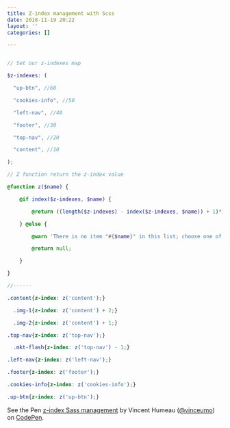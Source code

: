 ```yaml
---
title: Z-index management with Scss
date: 2018-11-19 20:22
layout: ''
categories: []

---
```

```scss

// Set our z-indexes map

$z-indexes: (

  "up-btn", //60

  "cookies-info", //50

  "left-nav", //40

  "footer", //30

  "top-nav", //20

  "content", //10

);

// Z function return the z-index value

@function z($name) {

    @if index($z-indexes, $name) {

        @return ((length($z-indexes) - index($z-indexes, $name)) + 1)*10;

    } @else {

        @warn 'There is no item "#{$name}" in this list; choose one of: #{$z-indexes}';

        @return null;

    }

}

//------

.content{z-index: z('content');}

  .img-1{z-index: z('content') + 2;}

  .img-2{z-index: z('content') + 1;}

.top-nav{z-index: z('top-nav');}

  .mkt-flash{z-index: z('top-nav') - 1;} 

.left-nav{z-index: z('left-nav');}

.footer{z-index: z('footer');}

.cookies-info{z-index: z('cookies-info');}

.up-btn{z-index: z('up-btn');}

```

<p data-height="500" data-theme-id="0" data-slug-hash="MmQrbK" data-default-tab="css,result" data-user="vinceumo" data-pen-title="z-index Sass management" class="codepen">See the Pen <a href="https://codepen.io/vinceumo/pen/MmQrbK/">z-index Sass management</a> by Vincent Humeau (<a href="https://codepen.io/vinceumo">@vinceumo</a>) on <a href="https://codepen.io">CodePen</a>.</p>
<script async src="https://static.codepen.io/assets/embed/ei.js"></script>